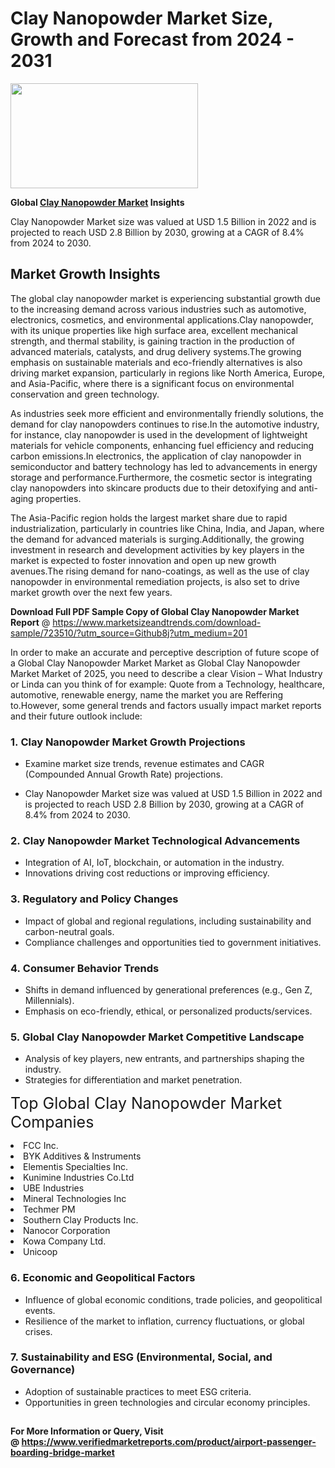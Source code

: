 <H1>Clay Nanopowder Market Size, Growth and Forecast from 2024 - 2031</H1><img class="aligncenter size-medium wp-image-584254" src="https://thirdeyenews.in/wp-content/uploads/2024/09/Global-Market-Research-300x168.jpeg" alt="" width="300" height="168" /><p><strong>Global&nbsp;<a href="https://www.marketsizeandtrends.com/download-sample/723510/?utm_source=Github8j?utm_medium=201">Clay Nanopowder Market</a> Insights</strong></p><p>Clay Nanopowder Market size was valued at USD 1.5 Billion in 2022 and is projected to reach USD 2.8 Billion by 2030, growing at a CAGR of 8.4% from 2024 to 2030.</p><p><h2>Market Growth Insights</h2> <p>The global clay nanopowder market is experiencing substantial growth due to the increasing demand across various industries such as automotive, electronics, cosmetics, and environmental applications.Clay nanopowder, with its unique properties like high surface area, excellent mechanical strength, and thermal stability, is gaining traction in the production of advanced materials, catalysts, and drug delivery systems.The growing emphasis on sustainable materials and eco-friendly alternatives is also driving market expansion, particularly in regions like North America, Europe, and Asia-Pacific, where there is a significant focus on environmental conservation and green technology.</p> <p>As industries seek more efficient and environmentally friendly solutions, the demand for clay nanopowders continues to rise.In the automotive industry, for instance, clay nanopowder is used in the development of lightweight materials for vehicle components, enhancing fuel efficiency and reducing carbon emissions.In electronics, the application of clay nanopowder in semiconductor and battery technology has led to advancements in energy storage and performance.Furthermore, the cosmetic sector is integrating clay nanopowders into skincare products due to their detoxifying and anti-aging properties.</p> <p>The Asia-Pacific region holds the largest market share due to rapid industrialization, particularly in countries like China, India, and Japan, where the demand for advanced materials is surging.Additionally, the growing investment in research and development activities by key players in the market is expected to foster innovation and open up new growth avenues.The rising demand for nano-coatings, as well as the use of clay nanopowder in environmental remediation projects, is also set to drive market growth over the next few years.</p> <p><span class=""><strong>Download Full PDF Sample Copy of Global Clay Nanopowder Market Report</strong> @ <a href="https://www.marketsizeandtrends.com/download-sample/723510/?utm_source=Github8j?utm_medium=201" target="_blank">https://www.marketsizeandtrends.com/download-sample/723510/?utm_source=Github8j?utm_medium=201</a></span></p><p>In order to make an accurate and perceptive description of future scope of a Global&nbsp;Clay Nanopowder Market Market as Global&nbsp;Clay Nanopowder Market Market of 2025, you need to describe a clear Vision &ndash; What Industry or Linda can you think of for example: Quote from a Technology, healthcare, automotive, renewable energy, name the market you are Reffering to.However, some general trends and factors usually impact market reports and their future outlook include:</p><h3>1.&nbsp;<strong>Clay Nanopowder Market Growth Projections</strong></h3><ul><li>Examine market size trends, revenue estimates and CAGR (Compounded Annual Growth Rate) projections.</li><li><p>Clay Nanopowder Market size was valued at USD 1.5 Billion in 2022 and is projected to reach USD 2.8 Billion by 2030, growing at a CAGR of 8.4% from 2024 to 2030.</p></li></ul><h3>2.&nbsp;<strong>Clay Nanopowder Market Technological Advancements</strong></h3><ul><li>Integration of AI, IoT, blockchain, or automation in the industry.</li><li>Innovations driving cost reductions or improving efficiency.</li></ul><h3>3.&nbsp;<strong>Regulatory and Policy Changes</strong></h3><ul><li>Impact of global and regional regulations, including sustainability and carbon-neutral goals.</li><li>Compliance challenges and opportunities tied to government initiatives.</li></ul><h3>4.&nbsp;<strong>Consumer Behavior Trends</strong></h3><ul><li>Shifts in demand influenced by generational preferences (e.g., Gen Z, Millennials).</li><li>Emphasis on eco-friendly, ethical, or personalized products/services.</li></ul><h3>5.&nbsp;<strong>Global Clay Nanopowder Market Competitive Landscape</strong></h3><ul><li>Analysis of key players, new entrants, and partnerships shaping the industry.</li><li>Strategies for differentiation and market penetration.</li></ul><p data-pm-slice="1 1 []"><span style="color: inherit; font-family: inherit; font-size: 25px;">Top Global Clay Nanopowder Market Companies</span></p><div class="" data-test-id=""><p><li>FCC Inc.</li><li> BYK Additives & Instruments</li><li> Elementis Specialties Inc.</li><li> Kunimine Industries Co.Ltd</li><li> UBE Industries</li><li> Mineral Technologies Inc</li><li> Techmer PM</li><li> Southern Clay Products Inc.</li><li> Nanocor Corporation</li><li> Kowa Company Ltd.</li><li> Unicoop</li></p></div><h3>6.&nbsp;<strong>Economic and Geopolitical Factors</strong></h3><ul><li>Influence of global economic conditions, trade policies, and geopolitical events.</li><li>Resilience of the market to inflation, currency fluctuations, or global crises.</li></ul><h3>7.&nbsp;<strong>Sustainability and ESG (Environmental, Social, and Governance)</strong></h3><ul><li>Adoption of sustainable practices to meet ESG criteria.</li><li>Opportunities in green technologies and circular economy principles.</li></ul><h2><strong style="font-size: 14px;">For More Information or Query, Visit @&nbsp;</strong><a style="background-color: #ffffff; font-size: 14px;" href="https://www.marketsizeandtrends.com/report/clay-nanopowder-market/" target="_blank">https://www.verifiedmarketreports.com/product/airport-passenger-boarding-bridge-market</a></h2>